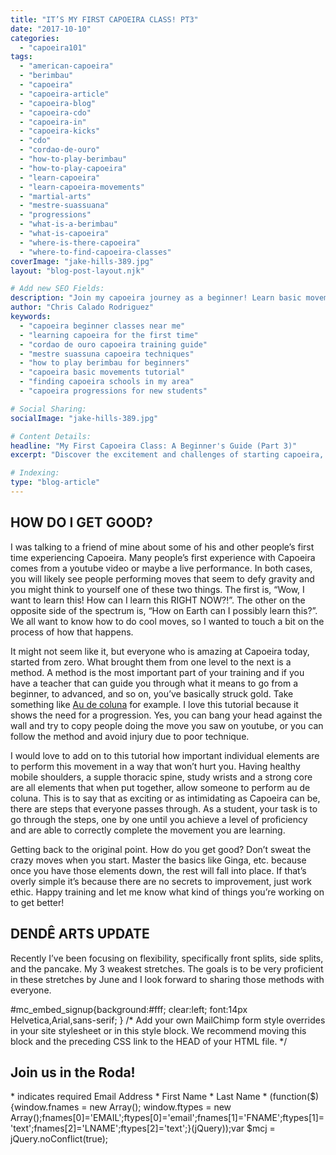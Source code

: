 ```yaml
---
title: "IT’S MY FIRST CAPOEIRA CLASS! PT3"
date: "2017-10-10"
categories: 
  - "capoeira101"
tags: 
  - "american-capoeira"
  - "berimbau"
  - "capoeira"
  - "capoeira-article"
  - "capoeira-blog"
  - "capoeira-cdo"
  - "capoeira-in"
  - "capoeira-kicks"
  - "cdo"
  - "cordao-de-ouro"
  - "how-to-play-berimbau"
  - "how-to-play-capoeira"
  - "learn-capoeira"
  - "learn-capoeira-movements"
  - "martial-arts"
  - "mestre-suassuana"
  - "progressions"
  - "what-is-a-berimbau"
  - "what-is-capoeira"
  - "where-is-there-capoeira"
  - "where-to-find-capoeira-classes"
coverImage: "jake-hills-389.jpg"
layout: "blog-post-layout.njk"

# Add new SEO Fields:
description: "Join my capoeira journey as a beginner! Learn basic movements, berimbau tips, and insights from Mestre Suassuana. Perfect for first-timers! "
author: "Chris Calado Rodriguez"
keywords: 
  - "capoeira beginner classes near me"
  - "learning capoeira for the first time"
  - "cordao de ouro capoeira training guide"
  - "mestre suassuna capoeira techniques"
  - "how to play berimbau for beginners"
  - "capoeira basic movements tutorial"
  - "finding capoeira schools in my area"
  - "capoeira progressions for new students"

# Social Sharing:
socialImage: "jake-hills-389.jpg"

# Content Details:
headline: "My First Capoeira Class: A Beginner's Guide (Part 3)"
excerpt: "Discover the excitement and challenges of starting capoeira, from mastering basic movements to understanding the berimbau, guided by insights from Mestre Suassuana."

# Indexing:
type: "blog-article"
---
```


## HOW DO I GET GOOD?

I was talking to a friend of mine about some of his and other people’s first time experiencing Capoeira. Many people’s first experience with Capoeira comes from a youtube video or maybe a live performance. In both cases, you will likely see people performing moves that seem to defy gravity and you might think to yourself one of these two things. The first is, “Wow, I want to learn this! How can I learn this RIGHT NOW?!”. The other on the opposite side of the spectrum is, “How on Earth can I possibly learn this?”. We all want to know how to do cool moves, so I wanted to touch a bit on the process of how that happens.

It might not seem like it, but everyone who is amazing at Capoeira today, started from zero. What brought them from one level to the next is a method. A method is the most important part of your training and if you have a teacher that can guide you through what it means to go from a beginner, to advanced, and so on, you’ve basically struck gold. Take something like [Au de coluna](https://www.youtube.com/watch?v=uQjXUGLpmmo) for example. I love this tutorial because it shows the need for a progression. Yes, you can bang your head against the wall and try to copy people doing the move you saw on youtube, or you can follow the method and avoid injury due to poor technique.

I would love to add on to this tutorial how important individual elements are to perform this movement in a way that won’t hurt you. Having healthy mobile shoulders, a supple thoracic spine, study wrists and a strong core are all elements that when put together, allow someone to perform au de coluna. This is to say that as exciting or as intimidating as Capoeira can be, there are steps that everyone passes through. As a student, your task is to go through the steps, one by one until you achieve a level of proficiency and are able to correctly complete the movement you are learning.

Getting back to the original point. How do you get good? Don’t sweat the crazy moves when you start. Master the basics like Ginga, etc. because once you have those elements down, the rest will fall into place. If that’s overly simple it’s because there are no secrets to improvement, just work ethic. Happy training and let me know what kind of things you’re working on to get better!

## DENDÊ ARTS UPDATE

Recently I’ve been focusing on flexibility, specifically front splits, side splits, and the pancake. My 3 weakest stretches. The goals is to be very proficient in these stretches by June and I look forward to sharing those methods with everyone.

#mc\_embed\_signup{background:#fff; clear:left; font:14px Helvetica,Arial,sans-serif; } /\* Add your own MailChimp form style overrides in your site stylesheet or in this style block. We recommend moving this block and the preceding CSS link to the HEAD of your HTML file. \*/

## Join us in the Roda!

\* indicates required Email Address \* First Name \* Last Name \* (function($) {window.fnames = new Array(); window.ftypes = new Array();fnames\[0\]='EMAIL';ftypes\[0\]='email';fnames\[1\]='FNAME';ftypes\[1\]='text';fnames\[2\]='LNAME';ftypes\[2\]='text';}(jQuery));var $mcj = jQuery.noConflict(true);